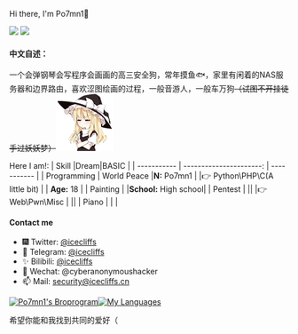 Hi there, I'm Po7mn1👋

[![](https://img.shields.io/badge/Blog-@Po7mn1's-yellow.svg)](https://blog.icecliffs.cn/) [![](https://img.shields.io/badge/Status-@Server-blue.svg)](https://www.icecliffs.cn/status)

#### 中文自述：

一个会弹钢琴会写程序会画画的高三安全狗，常年摸鱼🐟，家里有闲着的NAS服务器和边界路由，喜欢涩图绘画的过程，一般音游人，一般车万狗~~（试图不开挂徒手过妖妖梦）~~<img src="https://github.com/icecliffs/icecliffs/blob/master/assert/2a7bae05dd0ae74bc3fbf2cd8d22897c12f8c067.png?raw=true" alt="2a7bae05dd0ae74bc3fbf2cd8d22897c12f8c067"/>

Here I am!: 
| Skill       |Dream|BASIC  |
| ----------- | ----------------------: | ----------- |
| Programming | World Peace |**N:** Po7mn1 |
|👉 Python\PHP\C(A little bit) |  | **Age:** 18 |
| Painting    |           |**School:** High school|
| Pentest | ||
|👉 Web\Pwn\Misc | ||
| Piano       |  |  |
#### Contact me

- 🎆 Twitter: [@icecliffs](https://twitter.com/icecliffs)
- 🎉 Telegram: [@icecliffs](https://t.me/icecliffs)
- ✨ Bilibili: [@icecliffs](https://space.bilibili.com/28645589/)
- 👑 Wechat: @cyberanonymoushacker
- 📫 Mail: [security@icecliffs.cn](mailto://security@icecliffs.cn)

[![Po7mn1's Broprogram](https://github-readme-stats.vercel.app/api?username=icecliffs&theme=great-gatsby&show_icons=true)]()[![My Languages](https://github-readme-stats.vercel.app/api/top-langs/?username=icecliffs&layout=compact&theme=calm&show_icons=true)](https://github.com/anuraghazra/github-readme-stats)

希望你能和我找到共同的爱好（